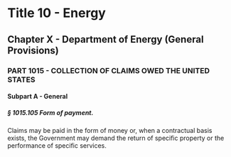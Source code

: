 
# Title 10 - Energy
## Chapter X - Department of Energy (General Provisions)
### PART 1015 - COLLECTION OF CLAIMS OWED THE UNITED STATES
#### Subpart A - General
##### § 1015.105 Form of payment.

Claims may be paid in the form of money or, when a contractual basis exists, the Government may demand the return of specific property or the performance of specific services.
